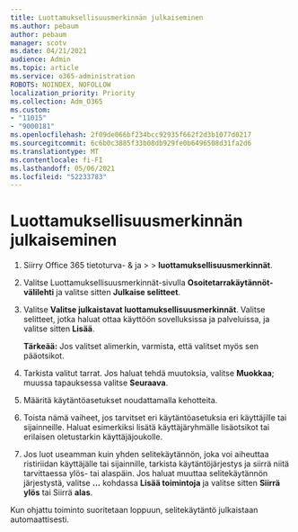 ```yaml
---
title: Luottamuksellisuusmerkinnän julkaiseminen
ms.author: pebaum
author: pebaum
manager: scotv
ms.date: 04/21/2021
audience: Admin
ms.topic: article
ms.service: o365-administration
ROBOTS: NOINDEX, NOFOLLOW
localization_priority: Priority
ms.collection: Adm_O365
ms.custom:
- "11015"
- "9000181"
ms.openlocfilehash: 2f09de066bf234bcc92935f662f2d3b1077d0217
ms.sourcegitcommit: 6c6b0c3885f33b08db929fe0b6496508d31fa2d6
ms.translationtype: MT
ms.contentlocale: fi-FI
ms.lasthandoff: 05/06/2021
ms.locfileid: "52233783"
---
```

# <a name="how-to-publish-a-sensitivity-label"></a>Luottamuksellisuusmerkinnän julkaiseminen

1. Siirry Office 365 tietoturva- & ja >   >  **luottamuksellisuusmerkinnät**.

1. Valitse Luottamuksellisuusmerkinnät-sivulla **Osoitetarrakäytännöt-välilehti** ja valitse sitten **Julkaise selitteet**.

1. Valitse **Valitse julkaistavat luottamuksellisuusmerkinnät**. Valitse selitteet, jotka haluat ottaa käyttöön sovelluksissa ja palveluissa, ja valitse sitten **Lisää**.

    **Tärkeää:** Jos valitset alimerkin, varmista, että valitset myös sen pääotsikot.

1. Tarkista valitut tarrat. Jos haluat tehdä muutoksia, valitse **Muokkaa**; muussa tapauksessa valitse **Seuraava**.

1. Määritä käytäntöasetukset noudattamalla kehotteita.

1. Toista nämä vaiheet, jos tarvitset eri käytäntöasetuksia eri käyttäjille tai sijainneille. Haluat esimerkiksi lisätä käyttäjäryhmälle lisäotsikot tai erilaisen oletustarkin käyttäjäjoukolle.

1. Jos luot useamman kuin yhden selitekäytännön, joka voi aiheuttaa ristiriidan käyttäjälle tai sijainnille, tarkista käytäntöjärjestys ja siirrä niitä tarvittaessa ylös- tai alaspäin. Jos haluat muuttaa selitekäytännön järjestystä, valitse **...** kohdassa **Lisää toimintoja** ja valitse sitten **Siirrä ylös** tai Siirrä **alas**.

Kun ohjattu toiminto suoritetaan loppuun, selitekäytäntö julkaistaan automaattisesti.